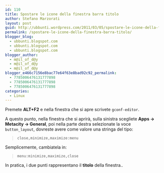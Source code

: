 ```yaml
---
id: 110
title: Spostare le icone della finestra barra titolo
author: Stefano Marzorati
layout: post
guid: http://ubbunti.wordpress.com/2011/03/05/spostare-le-icone-della-finestra-barra-titolo
permalink: /spostare-le-icone-della-finestra-barra-titolo/
blogger_blog:
  - ubbunti.blogspot.com
  - ubbunti.blogspot.com
  - ubbunti.blogspot.com
blogger_author:
  - m@il_of_d@y
  - m@il_of_d@y
  - m@il_of_d@y
blogger_e466c7156e8bac77e64f63e8bad92c92_permalink:
  - 7785006476131777898
  - 7785006476131777898
  - 7785006476131777898
categories:
  - Linux
---
```

Premete **ALT+F2** e nella finestra che si apre scrivete `gconf-editor`.

A questo punto, nella finestra che si aprirà, sulla sinistra scegliete **Apps -> Metacity -> General**, poi nella parte destra selezionate la voce `button_layout`, dovreste avere come valore una stringa del tipo:

> `close,minimize,maximize:menu`

Semplicemente, cambiatela in:

> `menu:minimize,maximize,close`

In pratica, i due punti rappresentano il **titolo** della finestra..